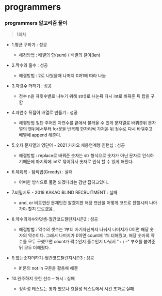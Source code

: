 # programmers
### programmers 알고리즘 풀이

> 1회차
- 1.평균 구하기 : 성공
    - 해경방법 : 배열의 합(sum) / 배열의 길이(len)

- 2.짝수와 홀수 : 성공
    - 해결방법 : 2로 나눴을때 나머지 0과1에 따라 나눔 

- 3.자릿수 더하기 : 성공
    - 정수 n을 자릿수별로 나누기 위해 str()로 나눈뒤 다시 int로 바꿔준 뒤 합을 구함

- 4.자연수 뒤집어 배열로 만들기 : 성공
    - 해결방법 일단 주어진 자연수를 끝에서 불러올 수 있게 문자열로 바꿔준뒤 문자열의 맨뒤에서부터 for문을 반복해 한자리씩 가져온 뒤 정수로 다시 바꿔주고 배열에 append 해준다. 

- 5.숫자 문자열과 영단어 - 2021 카카오 채용연계형 인턴십 : 성공
    - 해결방법 : replace로 바꿔준 숫자는 str 형식으로 숫자가 아닌 문자로 인식하기때문에 마지막에 int로 묶어줘서 숫자로 인식 할 수 있게 해줬다.

- 6.체육복 - 탐욕법(Greedy) : 실패
    - 어떠한 방식으로 풀면 되겠다라는 감만 잡히고있다..

- 7.비밀지도 - 2018 KAKAO BLIND RECRUITMENT : 실패
    - and, or 비트연산 문제인건 알겠지만 해당 연산을 어떻게 코드로 진행시켜 나아가야 할지 모르겠음..

- 8.약수의개수와덧셈-월간코드챌린지시즌2 : 성공
    - 해결방법 : 약수의 갯수는 1부터 자기자신까지 나눠서 나머지가 0이면 해당 숫자의 약수이다. 그래서 나머지가 0이면 count에 1씩 더해줬고, 해당 숫자의 약수를 모두 구했으면 count가 짝수인지 홀수인지 나눠서 "+ / -" 부호를 붙여준뒤 모두 더해줬다.

- 9.없는숫자더하기-월간코드챌린지시즌3 : 성공
    - if 문의 not in 구문을 활용해 해결

- 10.완주하지 못한 선수 – 해시 : 실패
    - 정확성 테스트는 통과 했으나 효율성 테스트에서 시간 초과로 실패
